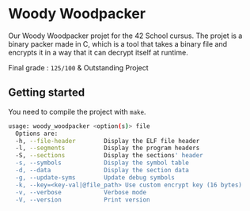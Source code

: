 # Woody Woodpacker

Our Woody Woodpacker projet for the 42 School cursus. The projet is a binary packer made in C, which is a tool that takes a binary file and encrypts it in a way that it can decrypt itself at runtime. 

Final grade : `125/100` & Outstanding Project

## Getting started

You need to compile the project with `make`.

```sh
usage: woody_woodpacker <option(s)> file
  Options are:
  -h, --file-header        Display the ELF file header
  -l, --segments           Display the program headers
  -S, --sections           Display the sections' header
  -s, --symbols            Display the symbol table
  -d, --data               Display the section data
  -g, --update-syms        Update debug symbols
  -k, --key=<key-val|@file_path> Use custom encrypt key (16 bytes)
  -v, --verbose            Verbose mode
  -V, --version            Print version
```
